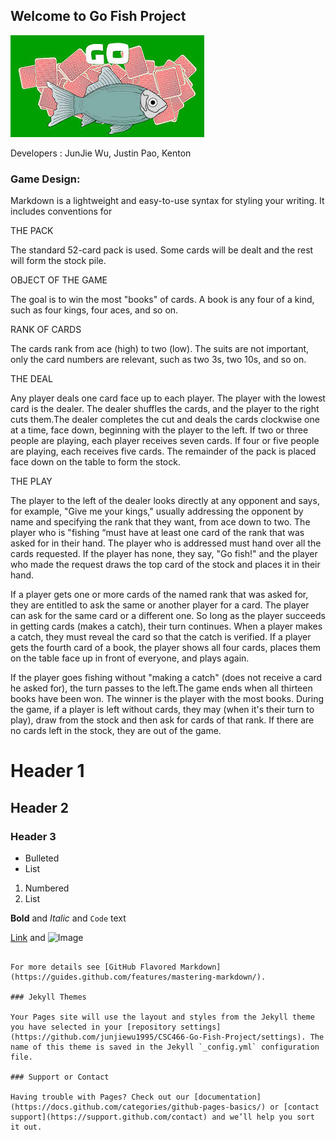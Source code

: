 ## Welcome to Go Fish Project

<img src="GoFish.jpeg" alt="Italian Trulli">

Developers : JunJie Wu, Justin Pao, Kenton

### Game Design:

Markdown is a lightweight and easy-to-use syntax for styling your writing. It includes conventions for

THE PACK
 
The standard 52-card pack is used. Some cards will be dealt and the rest will form the stock pile.

OBJECT OF THE GAME

The goal is to win the most "books" of cards. A book is any four of a kind, such as four kings, four aces, and so on.
 
RANK OF CARDS
 
The cards rank from ace (high) to two (low). The suits are not important, only the card numbers are relevant, such as two 3s, two 10s, and so on.

THE DEAL
 
Any player deals one card face up to each player. The player with the lowest card is the dealer. The dealer shuffles the cards, and the player to the right cuts them.The dealer completes the cut and deals the cards clockwise one at a time, face down, beginning with the player to the left. If two or three people are playing, each player receives seven cards. If four or five people are playing, each receives five cards. The remainder of the pack is placed face down on the table to form the stock.
 
THE PLAY
 
The player to the left of the dealer looks directly at any opponent and says, for example, "Give me your kings," usually addressing the opponent by name and specifying the rank that they want, from ace down to two. The player who is "fishing “must have at least one card of the rank that was asked for in their hand. The player who is addressed must hand over all the cards requested. If the player has none, they say, "Go fish!" and the player who made the request draws the top card of the stock and places it in their hand.

If a player gets one or more cards of the named rank that was asked for, they are entitled to ask the same or another player for a card. The player can ask for the same card or a different one. So long as the player succeeds in getting cards (makes a catch), their turn continues. When a player makes a catch, they must reveal the card so that the catch is verified. If a player gets the fourth card of a book, the player shows all four cards, places them on the table face up in front of everyone, and plays again.
 
If the player goes fishing without "making a catch" (does not receive a card he asked for), the turn passes to the left.The game ends when all thirteen books have been won. The winner is the player with the most books. During the game, if a player is left without cards, they may (when it's their turn to play), draw from the stock and then ask for cards of that rank. If there are no cards left in the stock, they are out of the game.


# Header 1
## Header 2
### Header 3

- Bulleted
- List

1. Numbered
2. List

**Bold** and _Italic_ and `Code` text

[Link](url) and ![Image](src)
```

For more details see [GitHub Flavored Markdown](https://guides.github.com/features/mastering-markdown/).

### Jekyll Themes

Your Pages site will use the layout and styles from the Jekyll theme you have selected in your [repository settings](https://github.com/junjiewu1995/CSC466-Go-Fish-Project/settings). The name of this theme is saved in the Jekyll `_config.yml` configuration file.

### Support or Contact

Having trouble with Pages? Check out our [documentation](https://docs.github.com/categories/github-pages-basics/) or [contact support](https://support.github.com/contact) and we’ll help you sort it out.
